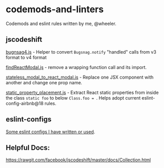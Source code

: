 # codemods-and-linters
Codemods and eslint rules written by me, @wheeler.

## jscodeshift

[bugnsag4.js](jscodeshift/bugsnag4.js) - Helper to convert `Bugsnag.notify` "handled" calls from v3 format to v4 format

[findReactModal.js](jscodeshift/findReactModal.js) - remove a wrapping function call and its import.

[stateless_modal_to_react_modal.js](jscodeshift/stateless_modal_to_react_modal.js) - Replace one JSX component with another and change one prop name.

[static_property_placement.js](jscodeshift/static_property_placement.js) - Extract React static properties from inside the class `static foo` to below `Class.foo = `. Helps adopt current eslint-config-airbnb@18 rules.


## eslint-configs

[Some eslint configs I have written or used](eslint-configs.js).

## Helpful Docs:

https://rawgit.com/facebook/jscodeshift/master/docs/Collection.html
